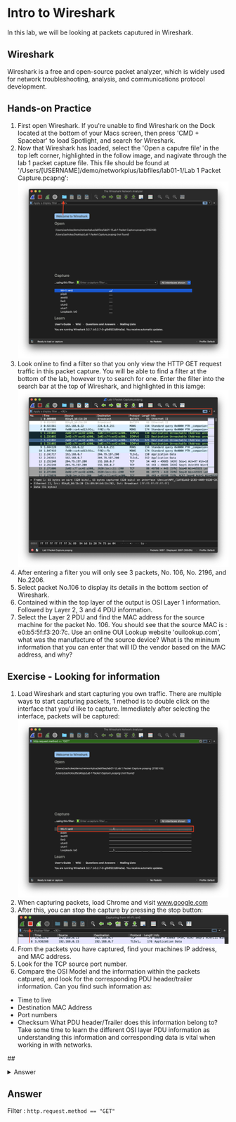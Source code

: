 # Intro to Wireshark

In this lab, we will be looking at packets caputured in Wireshark.

## Wireshark

Wireshark is a free and open-source packet analyzer, which is widely used for network troubleshooting, analysis, and communications protocol development.

## Hands-on Practice
1. First open Wireshark. If you're unable to find Wireshark on the Dock located at the bottom of your Macs screen, then press 'CMD + Spacebar' to load Spotlight, and search for Wireshark.
2. Now that Wireshark has loaded, select the 'Open a caputre file' in the top left corner, highlighted in the follow image, and nagivate through the lab 1 packet capture file. This file should be found at '/Users/[USERNAME]/demo/networkplus/labfiles/lab01-1/Lab 1 Packet Capture.pcapng':
![lab01-01 Wireshark](lab01-1_wireshark_loading_pcap.png)
3. Look online to find a filter so that you only view the HTTP GET request traffic in this packet capture. You will be able to find a filter at the bottom of the lab, however try to search for one. Enter the filter into the search bar at the top of Wireshark, and highlighted in this iamge:
![lsb01-1 Wireshark Filter](lab01-1_wireshark_filterbox.png)
4. After entering a filter you will only see 3 packets, No. 106, No. 2196, and No.2206.
4. Select packet No.106 to display its details in the bottom section of Wireshark.
3. Contained within the top layer of the output is OSI Layer 1 information. Followed by Layer 2, 3 and 4 PDU information.
4. Select the Layer 2 PDU and find the MAC address for the source machine for the packet No. 106. You should see that the source MAC is : e0:b5:5f:f3:20:7c. Use an online OUI Lookup website 'ouilookup.com', what was the manufacture of the source device? What is the mininum information that you can enter that will ID the vendor based on the MAC address, and why?

## Exercise - Looking for information

1. Load Wireshark and start capturing you own traffic. There are multiple ways to start capturing packets, 1 method is to double click on the interface that you'd like to capture. Immediately after selecting the interface, packets will be captured:
![lab01-1 selecting interface](lab01-1_wireshark_selecting_interface.png)
2. When capturing packets, load Chrome and visit www.google.com
3. After this, you can stop the capture by pressing the stop button:
![lab01-1 stop capture](lab01-1_wireshark_stop_capture.png)
4. From the packets you have captured, find your machines IP address, and MAC address.
5. Look for the TCP source port number.
6. Compare the OSI Model and the information within the packets catpured, and look for the corresponding PDU header/trailer information. Can you find such information as:
- Time to live
- Destination MAC Address
- Port numbers
- Checksum
What PDU header/Trailer does this information belong to? Take some time to learn the different OSI layer PDU information as understanding this information and corresponding data is vital when working in with networks.


##<details><summary>Answer</summary>
<p>
Filter : `http.request.method == "GET"`
</p>
</details>


## Answer
Filter : `http.request.method == "GET"`
